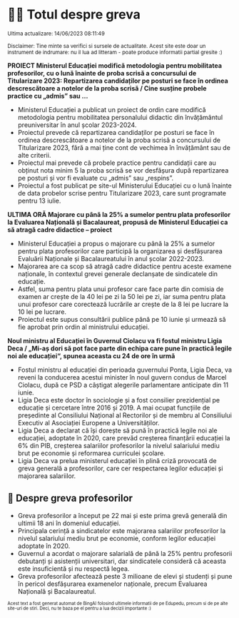 # 👩‍🏫 Totul despre greva
<sub>Ultima actualizare: 14/06/2023 08:11:49</sub>

<sub>Disclaimer: Tine minte sa verifici si sursele de actualitate. Acest site este doar un instrument de indrumare: nu il lua ad litteram - poate produce informatii partial gresite :)</sub>

**PROIECT Ministerul Educației modifică metodologia pentru mobilitatea profesorilor, cu o lună înainte de proba scrisă a concursului de Titularizare 2023: Repartizarea candidaților pe posturi se face în ordinea descrescătoare a notelor de la proba scrisă / Cine susține probele practice cu „admis” sau ...**

- Ministerul Educației a publicat un proiect de ordin care modifică metodologia pentru mobilitatea personalului didactic din învățământul preuniversitar în anul școlar 2023-2024.
- Proiectul prevede că repartizarea candidaților pe posturi se face în ordinea descrescătoare a notelor de la proba scrisă a concursului de Titularizare 2023, fără a mai ține cont de vechimea în învățământ sau de alte criterii.
- Proiectul mai prevede că probele practice pentru candidații care au obținut nota minim 5 la proba scrisă se vor desfășura după repartizarea pe posturi și vor fi evaluate cu „admis” sau „respins”.
- Proiectul a fost publicat pe site-ul Ministerului Educației cu o lună înainte de data probelor scrise pentru Titularizare 2023, care sunt programate pentru 13 iulie.

**ULTIMA ORĂ Majorare cu până la 25% a sumelor pentru plata profesorilor la Evaluarea Națională și Bacalaureat, propusă de Ministerul Educației ca să atragă cadre didactice – proiect**

- Ministerul Educației a propus o majorare cu până la 25% a sumelor pentru plata profesorilor care participă la organizarea și desfășurarea Evaluării Naționale și Bacalaureatului în anul școlar 2022-2023.
- Majorarea are ca scop să atragă cadre didactice pentru aceste examene naționale, în contextul grevei generale declanșate de sindicatele din educație.
- Astfel, suma pentru plata unui profesor care face parte din comisia de examen ar crește de la 40 lei pe zi la 50 lei pe zi, iar suma pentru plata unui profesor care corectează lucrările ar crește de la 8 lei pe lucrare la 10 lei pe lucrare.
- Proiectul este supus consultării publice până pe 10 iunie și urmează să fie aprobat prin ordin al ministrului educației.

**Noul ministru al Educației în Guvernul Ciolacu va fi fostul ministru Ligia Deca /  „Mi-aș dori să pot face parte din echipa care pune în practică legile noi ale educației“, spunea aceasta cu 24 de ore în urmă**

- Fostul ministru al educației din perioada guvernului Ponta, Ligia Deca, va reveni la conducerea acestui minister în noul guvern condus de Marcel Ciolacu, după ce PSD a câștigat alegerile parlamentare anticipate din 11 iunie.
- Ligia Deca este doctor în sociologie și a fost consilier prezidențial pe educație și cercetare între 2016 și 2019. A mai ocupat funcțiile de președinte al Consiliului Național al Rectorilor și de membru al Consiliului Executiv al Asociației Europene a Universităților.
- Ligia Deca a declarat că își dorește să pună în practică legile noi ale educației, adoptate în 2020, care prevăd creșterea finanțării educației la 6% din PIB, creșterea salariilor profesorilor la nivelul salariului mediu brut pe economie și reformarea curriculei școlare.
- Ligia Deca va prelua ministerul educației în plină criză provocată de greva generală a profesorilor, care cer respectarea legilor educației și majorarea salariilor.

## 🏫 Despre greva profesorilor

- Greva profesorilor a început pe 22 mai și este prima grevă generală din ultimii 18 ani în domeniul educației.
- Principala cerință a sindicatelor este majorarea salariilor profesorilor la nivelul salariului mediu brut pe economie, conform legilor educației adoptate în 2020.
- Guvernul a acordat o majorare salarială de până la 25% pentru profesorii debutanți și asistenții universitari, dar sindicatele consideră că aceasta este insuficientă și nu respectă legea.
- Greva profesorilor afectează peste 3 milioane de elevi și studenți și pune în pericol desfășurarea examenelor naționale, precum Evaluarea Națională și Bacalaureatul.


<sub><sub>Acest text a fost generat automat de BingAI folosind ultimele informatii de pe Edupedu, precum si de pe alte site-uri de stiri. Deci, nu te baza pe el pentru a lua decizii importante :)</sub></sub>